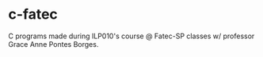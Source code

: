 # c-fatec
C programs made during ILP010's course @ Fatec-SP classes w/ professor Grace Anne Pontes Borges.

